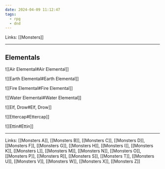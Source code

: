 ```yaml
---
date: 2024-04-09 11:12:47
tags:
  - rpg
  - dnd
---
```

Links: [[Monsters]]

---

## Elementals

![[Air Elemental#Air Elemental]]

![[Earth Elemental#Earth Elemental]]

![[Fire Elemental#Fire Elemental]]

![[Water Elemental#Water Elemental]]

![[Elf, Drow#Elf, Drow]]

![[Ettercap#Ettercap]]

![[Ettin#Ettin]]

---
Links: [[Monsters A]], [[Monsters B]], [[Monsters C]], [[Monsters D]], [[Monsters F]], [[Monsters G]], [[Monsters H]], [[Monsters I]], [[Monsters K]], [[Monsters L]], [[Monsters M]], [[Monsters N]], [[Monsters O]], [[Monsters P]], [[Monsters R]], [[Monsters S]], [[Monsters T]], [[Monsters U]], [[Monsters V]], [[Monsters W]], [[Monsters X]], [[Monsters Z]]